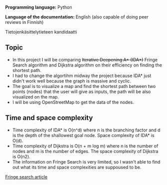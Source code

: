 **Programming language:** Python 

**Language of the documentation:** English (also capable of doing peer reviews in Finnish)

Tietojenkäsittelytieteen kandidaatti

## Topic
- In this project I will be comparing ~~Iterative Deepening A* (IDA*)~~ Fringe Search algorithm and Dijkstra algorithm on their efficiency on finding the shortest path. 
- I had to change the algortihm midway the project because IDA* just didn't work well because the graph is massive and cyclic.
- The goal is to visualize a map and find the shortest path between two points (nodes) that the user will give as inputs, the path will be also visualized on the map. 
- I will be using OpenStreetMap to get the data of the nodes.

## Time and space complexity
- Time complexity of IDA* is O(n^d) where n is the branching factor and d is the depth of the shallowest goal node. Space complexity of IDA* is O(d).
- Time complexity of Dijkstra is O(n + m log m) where n is the number of nodes and m is the number of edges. The space complexity of Dijkstra is O(n2).
- The information on Fringe Search is very limited, so I wasn't able to find out what its time and space complexities are suppoused to be.


[Fringe search article](https://webdocs.cs.ualberta.ca/~holte/Publications/fringe.pdf)